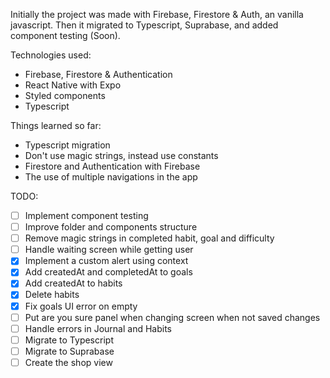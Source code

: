 Initially the project was made with Firebase, Firestore & Auth, an vanilla javascript. Then
it migrated to Typescript, Suprabase, and added component testing (Soon).

Technologies used:

- Firebase, Firestore & Authentication
- React Native with Expo
- Styled components
- Typescript

Things learned so far:

- Typescript migration
- Don't use magic strings, instead use constants
- Firestore and Authentication with Firebase
- The use of multiple navigations in the app

TODO: 

- [ ] Implement component testing
- [ ] Improve folder and components structure
- [ ] Remove magic strings in completed habit, goal and difficulty
- [ ] Handle waiting screen while getting user
- [X] Implement a custom alert using context 
- [X] Add createdAt and completedAt to goals
- [X] Add createdAt to habits
- [X] Delete habits
- [X] Fix goals UI error on empty 
- [ ] Put are you sure panel when changing screen when not saved changes
- [ ] Handle errors in Journal and Habits
- [ ] Migrate to Typescript
- [ ] Migrate to Suprabase
- [ ] Create the shop view